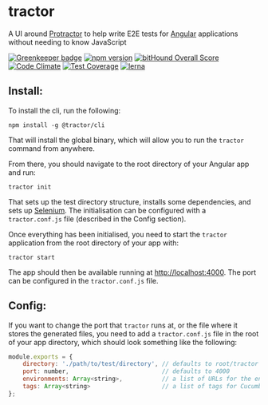 # tractor

A UI around [Protractor](http://angular.github.io/protractor/) to help write E2E tests for [Angular](https://angular.io/) applications without needing to know JavaScript

[![Greenkeeper badge](https://badges.greenkeeper.io/TradeMe/tractor.svg)](https://greenkeeper.io/)
[![npm version](https://img.shields.io/npm/v/tractor.svg)](https://www.npmjs.com/package/tractor)
[![bitHound Overall Score](https://www.bithound.io/github/TradeMe/tractor/badges/score.svg)](https://www.bithound.io/github/TradeMe/tractor)
[![Code Climate](https://codeclimate.com/github/TradeMe/tractor/badges/gpa.svg)](https://codeclimate.com/github/TradeMe/tractor)
[![Test Coverage](https://codeclimate.com/github/TradeMe/tractor/coverage.svg)](https://codeclimate.com/github/TradeMe/tractor/coverage)
[![lerna](https://img.shields.io/badge/maintained%20with-lerna-cc00ff.svg)](https://github.com/TradeMe/tractor)

## Install:

To install the cli, run the following:

```
npm install -g @tractor/cli
```

That will install the global binary, which will allow you to run the `tractor` command from anywhere.

From there, you should navigate to the root directory of your Angular app and run:

```
tractor init
```

That sets up the test directory structure, installs some dependencies, and sets up [Selenium](http://www.seleniumhq.org/).
The initialisation can be configured with a `tractor.conf.js` file (described in the Config section).

Once everything has been initialised, you need to start the `tractor` application from the root directory of your app with:

```
tractor start
```

The app should then be available running at [http://localhost:4000](http://localhost:4000). The port can be configured in the `tractor.conf.js` file.

## Config:

If you want to change the port that `tractor` runs at, or the file where it stores the generated files, you need to add a `tractor.conf.js` file in the root of your app directory, which should look something like the following:

```javascript
module.exports = {
    directory: './path/to/test/directory', // defaults to root/tractor
    port: number,                          // defaults to 4000
    environments: Array<string>,           // a list of URLs for the environments to run the tests in
    tags: Array<string>                    // a list of tags for Cucumber
};
```
